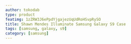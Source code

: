 ```yaml
---
author: tokodab
type: product
featimg: 1zZRW3J6ePpdYjgajezUqUdRoHSvpRySO
title: Shawn Mendes Illuminate Samsung Galaxy S9 Case
tags: [samsung, galaxy, s9]
category: [samsung]
---
```

